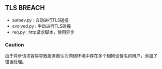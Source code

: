 ## TLS BREACH
- autoev.py : 自动进行TLS碰撞
- evolved.py : 手动进行TLS碰撞
- req.py : http请求脚本，使用异步

### Caution
由于异步请求容易导致服务器认为网络环境中存在多个相同设备名的用户，添加了错误处理。